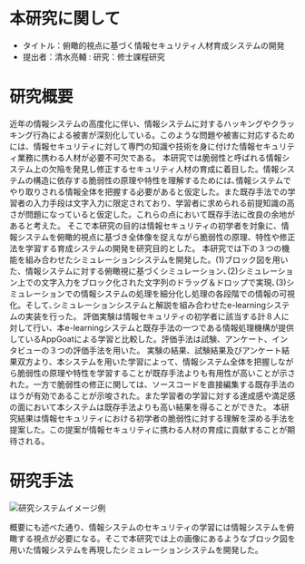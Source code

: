 # 本研究に関して

* タイトル：俯瞰的視点に基づく情報セキュリティ人材育成システムの開発
* 提出者：清水亮輔
: 研究：修士課程研究

# 研究概要

近年の情報システムの高度化に伴い、情報システムに対するハッキングやクラッキング行為による被害が深刻化している。このような問題や被害に対応するためには、情報セキュリティに対して専門の知識や技術を身に付けた情報セキュリティ業務に携わる人材が必要不可欠である。
本研究では脆弱性と呼ばれる情報システム上の欠陥を発見し修正するセキュリティ人材の育成に着目した。情報システムの構造に依存する脆弱性の原理や特性を理解するためには､情報システムでやり取りされる情報全体を把握する必要があると仮定した。また既存手法での学習者の入力手段は文字入力に限定されており、学習者に求められる前提知識の高さが問題になっていると仮定した。これらの点において既存手法に改良の余地があると考えた。
そこで本研究の目的は情報セキュリティの初学者を対象に、情報システムを俯瞰的視点に基づき全体像を捉えながら脆弱性の原理、特性や修正法を学習する育成システムの開発を研究目的とした。
本研究では下の３つの機能を組み合わせたシミュレーションシステムを開発した。(1)ブロック図を用いた、情報システムに対する俯瞰視に基づくシミュレーション､(2)シミュレーション上での文字入力をブロック化された文字列のドラッグ＆ドロップで実現､(3)シミュレーションでの情報システムの処理を細分化し処理の各段階での情報の可視化。そして､シミュレーションシステムと解説を組み合わせたe-learningシステムの実装を行った。
 評価実験は情報セキュリティの初学者に該当する計８人に対して行い、本e-learningシステムと既存手法の一つである情報処理機構が提供しているAppGoatによる学習と比較した。評価手法は試験、アンケート、インタビューの３つの評価手法を用いた。
実験の結果、試験結果及びアンケート結果双方より、本システムを用いた学習によって、情報システム全体を把握しながら脆弱性の原理や特性を学習することが既存手法よりも有用性が高いことが示された。一方で脆弱性の修正に関しては、ソースコードを直接編集する既存手法のほうが有効であることが示唆された。また学習者の学習に対する達成感や満足感の面において本システムは既存手法よりも高い結果を得ることができた。
 本研究結果は情報セキュリティにおける初学者の脆弱性に対する理解を深める手法を提案した。この提案が情報セキュリティに携わる人材の育成に貢献することが期待される。

# 研究手法

![研究システムイメージ例](system_img.png)

概要にも述べた通り、情報システムのセキュリティの学習には情報システムを俯瞰する視点が必要になる。そこで本研究では上の画像にあるようなブロック図を用いた情報システムを再現したシミュレーションシステムを開発した。

